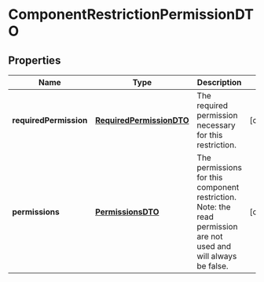 
# ComponentRestrictionPermissionDTO

## Properties
Name | Type | Description | Notes
------------ | ------------- | ------------- | -------------
**requiredPermission** | [**RequiredPermissionDTO**](RequiredPermissionDTO.md) | The required permission necessary for this restriction. |  [optional]
**permissions** | [**PermissionsDTO**](PermissionsDTO.md) | The permissions for this component restriction. Note: the read permission are not used and will always be false. |  [optional]



